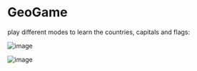 # GeoGame

play different modes to learn the countries, capitals and flags: 

![image](https://github.com/user-attachments/assets/11d90491-c6ed-43fa-95d0-26700f0c3765)

![image](https://github.com/user-attachments/assets/aba6e8f7-bb29-421e-9d75-9e00f9324cea)


